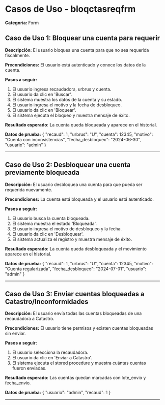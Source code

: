 # Casos de Uso - bloqctasreqfrm

**Categoría:** Form

## Caso de Uso 1: Bloquear una cuenta para requerir

**Descripción:** El usuario bloquea una cuenta para que no sea requerida fiscalmente.

**Precondiciones:**
El usuario está autenticado y conoce los datos de la cuenta.

**Pasos a seguir:**
1. El usuario ingresa recaudadora, urbrus y cuenta.
2. El usuario da clic en 'Buscar'.
3. El sistema muestra los datos de la cuenta y su estado.
4. El usuario ingresa el motivo y la fecha de desbloqueo.
5. El usuario da clic en 'Bloquear'.
6. El sistema ejecuta el bloqueo y muestra mensaje de éxito.

**Resultado esperado:**
La cuenta queda bloqueada y aparece en el historial.

**Datos de prueba:**
{ "recaud": 1, "urbrus": "U", "cuenta": 12345, "motivo": "Cuenta con inconsistencias", "fecha_desbloqueo": "2024-06-30", "usuario": "admin" }

---

## Caso de Uso 2: Desbloquear una cuenta previamente bloqueada

**Descripción:** El usuario desbloquea una cuenta para que pueda ser requerida nuevamente.

**Precondiciones:**
La cuenta está bloqueada y el usuario está autenticado.

**Pasos a seguir:**
1. El usuario busca la cuenta bloqueada.
2. El sistema muestra el estado 'Bloqueada'.
3. El usuario ingresa el motivo de desbloqueo y la fecha.
4. El usuario da clic en 'Desbloquear'.
5. El sistema actualiza el registro y muestra mensaje de éxito.

**Resultado esperado:**
La cuenta queda desbloqueada y el movimiento aparece en el historial.

**Datos de prueba:**
{ "recaud": 1, "urbrus": "U", "cuenta": 12345, "motivo": "Cuenta regularizada", "fecha_desbloqueo": "2024-07-01", "usuario": "admin" }

---

## Caso de Uso 3: Enviar cuentas bloqueadas a Catastro/Inconformidades

**Descripción:** El usuario envía todas las cuentas bloqueadas de una recaudadora a Catastro.

**Precondiciones:**
El usuario tiene permisos y existen cuentas bloqueadas sin enviar.

**Pasos a seguir:**
1. El usuario selecciona la recaudadora.
2. El usuario da clic en 'Enviar a Catastro'.
3. El sistema ejecuta el stored procedure y muestra cuántas cuentas fueron enviadas.

**Resultado esperado:**
Las cuentas quedan marcadas con lote_envio y fecha_envio.

**Datos de prueba:**
{ "usuario": "admin", "recaud": 1 }

---

